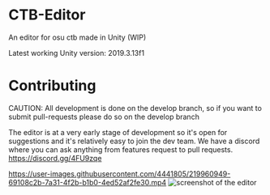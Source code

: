 # CTB-Editor
An editor for osu ctb made in Unity (WIP)

Latest working Unity version: 2019.3.13f1

# Contributing
CAUTION: All development is done on the develop branch, so if you want to submit pull-requests please do so on the develop branch

The editor is at a very early stage of development so it's open for suggestions and it's relatively easy to join the dev team.
We have a discord where you can ask anything from features request to pull requests.
https://discord.gg/4FU9zqe

https://user-images.githubusercontent.com/4441805/219960949-69108c2b-7a31-4f2b-b1b0-4ed52af2fe30.mp4
![screenshot of the editor](https://i.imgur.com/LPxXyUd.png)
